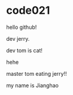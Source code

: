 # code021
hello github!

dev jerry.

dev tom is cat!

hehe 

master tom eating jerry!!


my name is Jianghao
